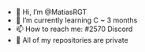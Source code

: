 - 👋 Hi, I’m @MatiasRGT
- 🌱 I’m currently learning C ~ 3 months
- 📫 How to reach me: #2570 Discord
- 👹 All of my repositories are private


<!---
MatiasRGT/MatiasRGT is a ✨ special ✨ repository because its `README.md` (this file) appears on your GitHub profile.
You can click the Preview link to take a look at your changes.
--->
